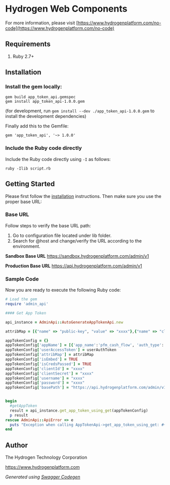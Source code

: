 # Hydrogen Web Components

For more information, please visit [https://www.hydrogenplatform.com/no-code](https://www.hydrogenplatform.com/no-code)

## Requirements
1. Ruby 2.7+

## Installation

### Install the gem locally:

```shell
gem build app_token_api.gemspec
gem install app_token_api-1.0.0.gem
```
(for development, run `gem install --dev ./app_token_api-1.0.0.gem` to install the development dependencies)

Finally add this to the Gemfile:

    gem 'app_token_api', '~> 1.0.0'

### Include the Ruby code directly

Include the Ruby code directly using `-I` as follows:

```shell
ruby -Ilib script.rb
```

## Getting Started

Please first follow the [installation](#installation) instructions. Then make sure you use the proper base URL:

### Base URL
Follow steps to verify the base URL path:

1. Go to configuration file located under lib folder.
2. Search for @host and change/verify the URL according to the environment.

**Sandbox Base URL**
https://sandbox.hydrogenplatform.com/admin/v1

**Production Base URL**
https://api.hydrogenplatform.com/admin/v1

### Sample Code
Now you are ready to execute the following Ruby code:

```ruby
# Load the gem
require 'admin_api'

#### Get App Token

api_instance = AdminApi::AutoGenerateAppTokenApi.new

attribMap = [{"name" => "public-key", "value" => "xxxx"},{"name" => "client-id", "value" => "xxxx"}, {"name" => "card-id", "value" => "xxxx"}]

appTokenConfig = {}
appTokenConfig['appName'] = [{'app_name':'pfm_cash_flow', 'auth_type':'password_credentials'}]
appTokenConfig['userAccessToken'] = userAuthToken
appTokenConfig['attribMap'] = attribMap
appTokenConfig['isEmbed'] = TRUE
appTokenConfig['isCredsPassed'] = TRUE
appTokenConfig['clientId'] = "xxxx"
appTokenConfig['clientSecret'] = "xxxx"
appTokenConfig['username'] = "xxxx"
appTokenConfig['password'] = "xxxx"
appTokenConfig['basePath'] = "https://api.hydrogenplatform.com/admin/v1"


begin
  #getAppToken
  result = api_instance.get_app_token_using_get(appTokenConfig)
  p result
rescue AdminApi::ApiError => e
  puts "Exception when calling AppTokenApi->get_app_token_using_get: #{e}"
end

```

## Author
The Hydrogen Technology Corporation

https://www.hydrogenplatform.com

*Generated using [Swagger Codegen](https://github.com/swagger-api/swagger-codegen)*
